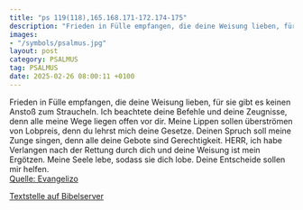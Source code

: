 ```yaml
---
title: "ps 119(118),165.168.171-172.174-175"
description: "Frieden in Fülle empfangen, die deine Weisung lieben, für sie gibt es keinen Anstoß zum Straucheln. Ich beachtete deine Befehle und deine Zeugnisse, denn alle meine Wege liegen offen vor dir. Meine Lippen sollen überströmen von Lobpreis, denn du lehrst mich deine Gesetze. Deinen ...."
images:
- "/symbols/psalmus.jpg"
layout: post
category: PSALMUS
tag: PSALMUS
date: 2025-02-26 08:00:11 +0100
---
```

Frieden in Fülle empfangen, die deine Weisung lieben, für sie gibt es keinen Anstoß zum Straucheln.
Ich beachtete deine Befehle und deine Zeugnisse, denn alle meine Wege liegen offen vor dir.
Meine Lippen sollen überströmen von Lobpreis, denn du lehrst mich deine Gesetze.
Deinen Spruch soll meine Zunge singen, denn alle deine Gebote sind Gerechtigkeit.<!--more-->
HERR, ich habe Verlangen nach der Rettung durch dich und deine Weisung ist mein Ergötzen.
Meine Seele lebe, sodass sie dich lobe. Deine Entscheide sollen mir helfen.<br>
[Quelle: Evangelizo](https://evangeliumtagfuertag.org/DE/gospel)

[Textstelle auf Bibelserver](https://www.bibleserver.com/EU/ps119(118),165.168.171-172.174-175)
